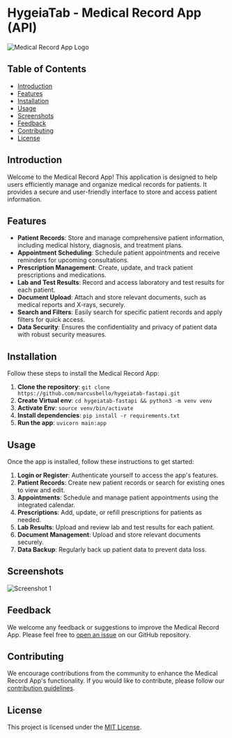 # HygeiaTab - Medical Record App (API)

![Medical Record App Logo](app_logo.png)

## Table of Contents
- [Introduction](#introduction)
- [Features](#features)
- [Installation](#installation)
- [Usage](#usage)
- [Screenshots](#screenshots)
- [Feedback](#feedback)
- [Contributing](#contributing)
- [License](#license)

## Introduction
Welcome to the Medical Record App! This application is designed to help users efficiently manage and organize medical records for patients. It provides a secure and user-friendly interface to store and access patient information.

## Features
- **Patient Records**: Store and manage comprehensive patient information, including medical history, diagnosis, and treatment plans.
- **Appointment Scheduling**: Schedule patient appointments and receive reminders for upcoming consultations.
- **Prescription Management**: Create, update, and track patient prescriptions and medications.
- **Lab and Test Results**: Record and access laboratory and test results for each patient.
- **Document Upload**: Attach and store relevant documents, such as medical reports and X-rays, securely.
- **Search and Filters**: Easily search for specific patient records and apply filters for quick access.
- **Data Security**: Ensures the confidentiality and privacy of patient data with robust security measures.

## Installation
Follow these steps to install the Medical Record App:

1. **Clone the repository**: `git clone https://github.com/marcusbello/hygeiatab-fastapi.git`
2. **Create Virtual env**: `cd hygeiatab-fastapi && python3 -m venv venv`
3. **Activate Env**: `source venv/bin/activate`
4. **Install dependencies**: `pip install -r requirements.txt`
5. **Run the app**: `uvicorn main:app`

## Usage
Once the app is installed, follow these instructions to get started:

1. **Login or Register**: Authenticate yourself to access the app's features.
2. **Patient Records**: Create new patient records or search for existing ones to view and edit.
3. **Appointments**: Schedule and manage patient appointments using the integrated calendar.
4. **Prescriptions**: Add, update, or refill prescriptions for patients as needed.
5. **Lab Results**: Upload and review lab and test results for each patient.
6. **Document Management**: Upload and store relevant documents securely.
7. **Data Backup**: Regularly back up patient data to prevent data loss.

## Screenshots
![Screenshot 1](screenshots/screenshot1.png)

## Feedback
We welcome any feedback or suggestions to improve the Medical Record App. Please feel free to [open an issue](https://github.com/your-username/medical-record-app/issues) on our GitHub repository.

## Contributing
We encourage contributions from the community to enhance the Medical Record App's functionality. If you would like to contribute, please follow our [contribution guidelines](CONTRIBUTING.md).

## License
This project is licensed under the [MIT License](LICENSE).
